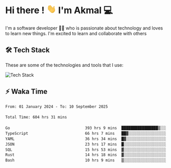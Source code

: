 # Hi there ! <img src="https://github.com/ABSphreak/ABSphreak/blob/master/gifs/Hi.gif" width="30"> I'm Akmal  💻

I'm a software developer 👨‍💻 who is passionate about technology and loves to learn new things. I'm excited to learn and collaborate with others

## 🛠️ Tech Stack

These are some of the technologies and tools that I use:

![Tech Stack](https://skillicons.dev/icons?i=typescript,nodejs,javascript,express,nest,sequelize,go,rabbitmq,python,solidity,react,vue,next,nuxtjs,webpack,vite,tailwindcss,bootstrap,css,scss,html,vercel,firebase,heroku,netlify,docker,postgresql,mongodb,redis,mysql,graphql,git,github,gitlab,vscode,figma,postman,pytorch,tensorflow,bash)

## ⚡ Waka Time
<!--START_SECTION:waka-->

```txt
From: 01 January 2024 - To: 10 September 2025

Total Time: 604 hrs 31 mins

Go                                 393 hrs 9 mins  ████████████████▒░░░░░░░░   65.04 %
TypeScript                         66 hrs 7 mins   ██▓░░░░░░░░░░░░░░░░░░░░░░   10.94 %
YAML                               36 hrs 34 mins  █▓░░░░░░░░░░░░░░░░░░░░░░░   06.05 %
JSON                               23 hrs 17 mins  █░░░░░░░░░░░░░░░░░░░░░░░░   03.85 %
SQL                                15 hrs 53 mins  ▓░░░░░░░░░░░░░░░░░░░░░░░░   02.63 %
Rust                               14 hrs 18 mins  ▓░░░░░░░░░░░░░░░░░░░░░░░░   02.37 %
Bash                               10 hrs 9 mins   ▒░░░░░░░░░░░░░░░░░░░░░░░░   01.68 %
```

<!--END_SECTION:waka-->


